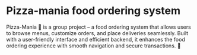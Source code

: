 # Pizza-mania food ordering system
  Pizza-Mania 🍕 is a group project – a food ordering system that allows users to browse menus, customize orders, and place deliveries seamlessly. Built with a user-friendly interface and efficient backend, it enhances the food ordering experience with smooth navigation and secure transactions. 🚀

